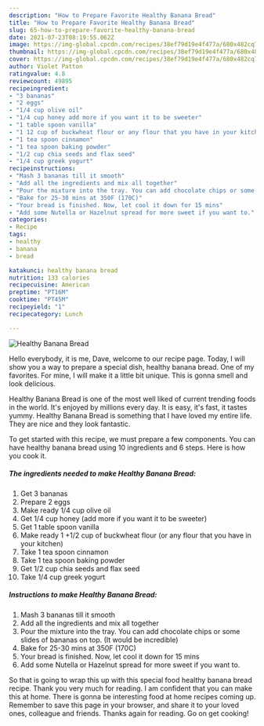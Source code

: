 ```yaml
---
description: "How to Prepare Favorite Healthy Banana Bread"
title: "How to Prepare Favorite Healthy Banana Bread"
slug: 65-how-to-prepare-favorite-healthy-banana-bread
date: 2021-07-23T08:19:55.062Z
image: https://img-global.cpcdn.com/recipes/38ef79d19e4f477a/680x482cq70/healthy-banana-bread-recipe-main-photo.jpg
thumbnail: https://img-global.cpcdn.com/recipes/38ef79d19e4f477a/680x482cq70/healthy-banana-bread-recipe-main-photo.jpg
cover: https://img-global.cpcdn.com/recipes/38ef79d19e4f477a/680x482cq70/healthy-banana-bread-recipe-main-photo.jpg
author: Violet Patton
ratingvalue: 4.8
reviewcount: 49895
recipeingredient:
- "3 bananas"
- "2 eggs"
- "1/4 cup olive oil"
- "1/4 cup honey add more if you want it to be sweeter"
- "1 table spoon vanilla"
- "1 12 cup of buckwheat flour or any flour that you have in your kitchen"
- "1 tea spoon cinnamon"
- "1 tea spoon baking powder"
- "1/2 cup chia seeds and flax seed"
- "1/4 cup greek yogurt"
recipeinstructions:
- "Mash 3 bananas till it smooth"
- "Add all the ingredients and mix all together"
- "Pour the mixture into the tray. You can add chocolate chips or some slides of bananas on top. (It would be incredible)"
- "Bake for 25-30 mins at 350F (170C)"
- "Your bread is finished. Now, let cool it down for 15 mins"
- "Add some Nutella or Hazelnut spread for more sweet if you want to."
categories:
- Recipe
tags:
- healthy
- banana
- bread

katakunci: healthy banana bread 
nutrition: 133 calories
recipecuisine: American
preptime: "PT16M"
cooktime: "PT45M"
recipeyield: "1"
recipecategory: Lunch

---
```



![Healthy Banana Bread](https://img-global.cpcdn.com/recipes/38ef79d19e4f477a/680x482cq70/healthy-banana-bread-recipe-main-photo.jpg)

Hello everybody, it is me, Dave, welcome to our recipe page. Today, I will show you a way to prepare a special dish, healthy banana bread. One of my favorites. For mine, I will make it a little bit unique. This is gonna smell and look delicious.

Healthy Banana Bread is one of the most well liked of current trending foods in the world. It's enjoyed by millions every day. It is easy, it's fast, it tastes yummy. Healthy Banana Bread is something that I have loved my entire life. They are nice and they look fantastic.




To get started with this recipe, we must prepare a few components. You can have healthy banana bread using 10 ingredients and 6 steps. Here is how you cook it.

<!--inarticleads1-->

##### The ingredients needed to make Healthy Banana Bread:

1. Get 3 bananas
1. Prepare 2 eggs
1. Make ready 1/4 cup olive oil
1. Get 1/4 cup honey (add more if you want it to be sweeter)
1. Get 1 table spoon vanilla
1. Make ready 1 +1/2 cup of buckwheat flour (or any flour that you have in your kitchen)
1. Take 1 tea spoon cinnamon
1. Take 1 tea spoon baking powder
1. Get 1/2 cup chia seeds and flax seed
1. Take 1/4 cup greek yogurt




<!--inarticleads2-->

##### Instructions to make Healthy Banana Bread:

1. Mash 3 bananas till it smooth
1. Add all the ingredients and mix all together
1. Pour the mixture into the tray. You can add chocolate chips or some slides of bananas on top. (It would be incredible)
1. Bake for 25-30 mins at 350F (170C)
1. Your bread is finished. Now, let cool it down for 15 mins
1. Add some Nutella or Hazelnut spread for more sweet if you want to.




So that is going to wrap this up with this special food healthy banana bread recipe. Thank you very much for reading. I am confident that you can make this at home. There is gonna be interesting food at home recipes coming up. Remember to save this page in your browser, and share it to your loved ones, colleague and friends. Thanks again for reading. Go on get cooking!
